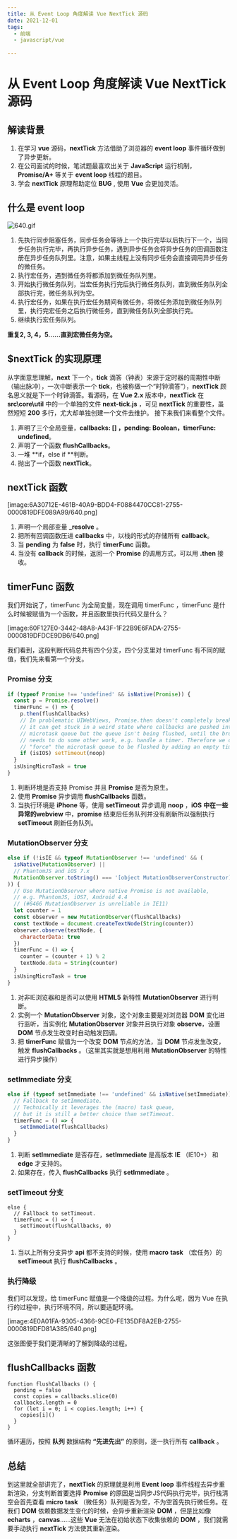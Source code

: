 ```yaml
---
title: 从 Event Loop 角度解读 Vue NextTick 源码
date: 2021-12-01
tags:
  - 前端 
  - javascript/vue 
 
---
```


# 从 Event Loop 角度解读 Vue NextTick 源码
## 解读背景

1. 在学习 **vue** 源码，**nextTick** 方法借助了浏览器的 **event loop** 事件循环做到了异步更新。
2. 在公司面试的时候，笔试题最喜欢出关于 **JavaScript** 运行机制，**Promise/A+** 等关于 **event loop** 线程的题目。
3. 学会 **nextTick** 原理帮助定位 **BUG** , 使用 **Vue** 会更加灵活。

## 什么是 event loop

![640.gif](/notes/note_images/EAB69C4D-1AAC-4153-A1FE-C492361811CF-2755-0000819DFEFF1BC5/640.gif)

1. 先执行同步阻塞任务，同步任务会等待上一个执行完毕以后执行下一个，当同步任务执行完毕，再执行异步任务，遇到异步任务会将异步任务的回调函数注册在异步任务队列里。注意，如果主线程上没有同步任务会直接调用异步任务的微任务。
2. 执行宏任务，遇到微任务将都添加到微任务队列里。
3. 开始执行微任务队列，当宏任务执行完后执行微任务队列，直到微任务队列全部执行完，微任务队列为空。
4. 执行宏任务，如果在执行宏任务期间有微任务，将微任务添加到微任务队列里，执行完宏任务之后执行微任务，直到微任务队列全部执行完。
5. 继续执行宏任务队列。

**重复2, 3, 4，5……直到宏微任务为空。**

## $nextTick 的实现原理
从字面意思理解，**next** 下一个，**tick** 滴答（钟表）来源于定时器的周期性中断（输出脉冲），一次中断表示一个 **tick**，也被称做一个“时钟滴答”），**nextTick** 顾名思义就是下一个时钟滴答。看源码，在 **Vue 2.x** 版本中，**nextTick** 在 **src\core\util** 中的一个单独的文件 **next-tick.js** ，可见 **nextTick** 的重要性，虽然短短 **200** 多行，尤大却单独创建一个文件去维护。
接下来我们来看整个文件。

1. 声明了三个全局变量，**callbacks: [] ，pending: Boolean，timerFunc: undefined**。
2. 声明了一个函数 **flushCallbacks**。
3. 一堆 **if，else if **判断。
4. 抛出了一个函数 **nextTick**。

## nextTick 函数
[image:6A30712E-461B-40A9-BDD4-F0884470CC81-2755-0000819DFE089A99/640.png]

1. 声明一个局部变量 **_resolve** 。
2. 把所有回调函数压进 **callbacks** 中，以栈的形式的存储所有 **callback**。
3. 当 **pending** 为 **false** 时，执行 **timerFunc** 函数。
4. 当没有 **callback** 的时候，返回一个 **Promise** 的调用方式，可以用 **.then** 接收。

## timerFunc 函数
我们开始说了，timerFunc 为全局变量，现在调用 timerFunc ，timerFunc 是什么时候被赋值为一个函数，并且函数里执行代码又是什么？

[image:60F127E0-3442-48A8-A43F-1F22B9E6FADA-2755-0000819DFDCE9DB6/640.png]

我们看到，这段判断代码总共有四个分支，四个分支里对 timerFunc 有不同的赋值，我们先来看第一个分支。

### Promise 分支

```js
if (typeof Promise !== 'undefined' && isNative(Promise)) {
  const p = Promise.resolve()
  timerFunc = () => {
    p.then(flushCallbacks)
    // In problematic UIWebViews, Promise.then doesn't completely break, but
    // it can get stuck in a weird state where callbacks are pushed into the
    // microtask queue but the queue isn't being flushed, until the browser
    // needs to do some other work, e.g. handle a timer. Therefore we can
    // "force" the microtask queue to be flushed by adding an empty timer.
    if (isIOS) setTimeout(noop)
  }
  isUsingMicroTask = true
}
```

1. 判断环境是否支持 Promise 并且 **Promise** 是否为原生。
2. 使用 **Promise** 异步调用 **flushCallbacks** 函数。
3. 当执行环境是 **iPhone** 等，使用 **setTimeout** 异步调用 **noop** ，**iOS** **中在一些异常的webview** 中，**promise** 结束后任务队列并没有刷新所以强制执行 **setTimeout** 刷新任务队列。

### MutationObserver 分支

```js
else if (!isIE && typeof MutationObserver !== 'undefined' && (
  isNative(MutationObserver) ||
  // PhantomJS and iOS 7.x
  MutationObserver.toString() === '[object MutationObserverConstructor]'
)) {
  // Use MutationObserver where native Promise is not available,
  // e.g. PhantomJS, iOS7, Android 4.4
  // (#6466 MutationObserver is unreliable in IE11)
  let counter = 1
  const observer = new MutationObserver(flushCallbacks)
  const textNode = document.createTextNode(String(counter))
  observer.observe(textNode, {
    characterData: true
  })
  timerFunc = () => {
    counter = (counter + 1) % 2
    textNode.data = String(counter)
  }
  isUsingMicroTask = true
}
```

1. 对非IE浏览器和是否可以使用 **HTML5** 新特性 **MutationObserver** 进行判断。
2. 实例一个 **MutationObserver** 对象，这个对象主要是对浏览器 **DOM** 变化进行监听，当实例化 **MutationObserver** 对象并且执行对象 **observe**，设置 **DOM** 节点发生改变时自动触发回调。
3. 把 **timerFunc** 赋值为一个改变 **DOM** 节点的方法，当 **DOM** 节点发生改变，触发 **flushCallbacks** 。（这里其实就是想用利用 **MutationObserver** 的特性进行异步操作）

### setImmediate 分支

```js
else if (typeof setImmediate !== 'undefined' && isNative(setImmediate)) {
  // Fallback to setImmediate.
  // Technically it leverages the (macro) task queue,
  // but it is still a better choice than setTimeout.
  timerFunc = () => {
    setImmediate(flushCallbacks)
  }
}
```

1. 判断 **setImmediate** 是否存在，**setImmediate** 是高版本 **IE** （IE10+） 和 **edge** 才支持的。
2. 如果存在，传入 **flushCallbacks** 执行 **setImmediate** 。

### setTimeout 分支

```
else {
  // Fallback to setTimeout.
  timerFunc = () => {
    setTimeout(flushCallbacks, 0)
  }
}
```

1. 当以上所有分支异步 **api** 都不支持的时候，使用 **macro** **task** （宏任务）的 **setTimeout** 执行 **flushCallbacks** 。

### 执行降级

我们可以发现，给 timerFunc 赋值是一个降级的过程。为什么呢，因为 Vue 在执行的过程中，执行环境不同，所以要适配环境。

[image:4E0A01FA-9305-4366-9CE0-FE135DF8A2EB-2755-0000819DFD81A385/640.png]

这张图便于我们更清晰的了解到降级的过程。

## flushCallbacks 函数

```
function flushCallbacks () {
  pending = false
  const copies = callbacks.slice(0)
  callbacks.length = 0
  for (let i = 0; i < copies.length; i++) {
    copies[i]()
  }
}
```

循环遍历，按照 **队列** 数据结构 **“先进先出”** 的原则，逐一执行所有 **callback** 。

## 总结
到这里就全部讲完了，**nextTick** 的原理就是利用 **Event** **loop** 事件线程去异步重新渲染，分支判断首要选择 **Promise** 的原因是当同步JS代码执行完毕，执行栈清空会首先查看 **micro** **task** （微任务）队列是否为空，不为空首先执行微任务。在我们 **DOM** 依赖数据发生变化的时候，会异步重新渲染 **DOM** ，但是比如像 **echarts** ，**canvas**……这些 **Vue** 无法在初始状态下收集依赖的 **DOM** ，我们就需要手动执行 **nextTick** 方法使其重新渲染。



